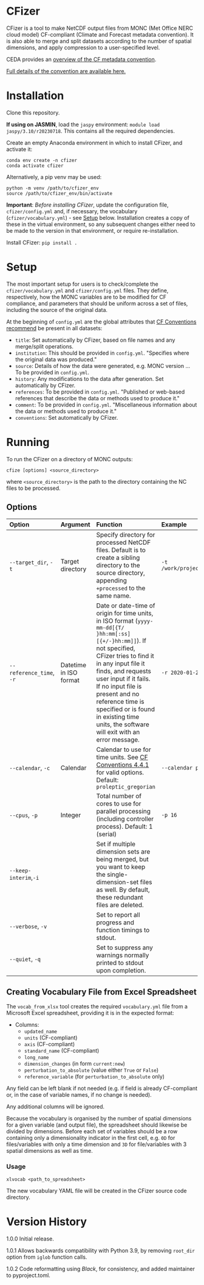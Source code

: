 # CFizer
CFizer is a tool to make NetCDF output files from MONC (Met Office NERC cloud model) CF-compliant (Climate and Forecast metadata convention). It is also able to merge and split datasets according to the number of spatial dimensions, and apply compression to a user-specified level.

CEDA provides an [overview of the CF metadata convention](https://help.ceda.ac.uk/article/4507-the-cf-metadata-convention).

[Full details of the convention are available here.](http://cfconventions.org/Data/cf-conventions/cf-conventions-1.10/cf-conventions.html)

# Installation

Clone this repository.

**If using on JASMIN**, load the `jaspy` environment: `module load jaspy/3.10/r20230718`. This contains all the required dependencies.

Create an empty Anaconda environment in which to install CFizer, and activate it:
```
conda env create -n cfizer
conda activate cfizer
```
Alternatively, a pip venv may be used:
```
python -m venv /path/to/cfizer_env
source /path/to/cfizer_env/bin/activate
```

**Important**: *Before installing CFizer*, update the configuration file, `cfizer/config.yml` and, if necessary, the vocabulary (`cfizer/vocabulary.yml`) - see [Setup](#setup) below. Installation creates a copy of these in the virtual environment, so any subsequent changes either need to be made to the version in that environment, or require re-installation.

Install CFizer:
`pip install .`

# Setup
The most important setup for users is to check/complete the `cfizer/vocabulary.yml` and `cfizer/config.yml` files. They define, respectively, how the MONC variables are to be modified for CF compliance, and parameters that should be uniform across a set of files, including the source of the original data.

At the beginning of `config.yml` are the global attributes that [CF Conventions recommend](http://cfconventions.org/Data/cf-conventions/cf-conventions-1.10/cf-conventions.html#description-of-file-contents) be present in all datasets:
- `title`:          Set automatically by CFizer, based on file names and any merge/split operations.
- `institution`:    This should be provided in `config.yml`. "Specifies where the original data was produced."
- `source`:         Details of how the data were generated, e.g. MONC version ... To be provided in `config.yml`.
- `history`:        Any modifications to the data after generation. Set automatically by CFizer.
- `references`:     To be provided in `config.yml`. "Published or web-based references that describe the data or methods used to produce it."
- `comment`:        To be provided in `config.yml`. "Miscellaneous information about the data or methods used to produce it."
- `conventions`:    Set automatically by CFizer.

# Running
To run the CFizer on a directory of MONC outputs:

`cfize [options] <source_directory>`

where `<source_directory>` is the path to the directory containing the NC files to be processed.

## Options
Option | Argument | Function | Example
:---|:---|:---|:---
`--target_dir`, `-t`|Target directory|Specify directory for processed NetCDF files. Default is to create a sibling directory to the source directory, appending `+processed` to the same name.|`-t /work/project/diagnostic_outputs/230228`
`--reference_time`, `-r` | Datetime in ISO format|Date or date-time of origin for time units, in ISO format (`yyyy-mm-dd[{T/ }hh:mm[:ss][{+/-}hh:mm]]`). If not specified, CFizer tries to find it in any input file it finds, and requests user input if it fails. If no input file is present and no reference time is specified or is found in existing time units, the software will exit with an error message.|`-r 2020-01-25 00:00+00:00`
`--calendar`, `-c`|Calendar|Calendar to use for time units. See [CF Conventions 4.4.1](https://cfconventions.org/Data/cf-conventions/cf-conventions-1.7/build/ch04s04.html) for valid options. Default: `proleptic_gregorian`|`--calendar proleptic_gregorian`
`--cpus`, `-p`|Integer|Total number of cores to use for parallel processing (including controller process). Default: 1 (serial)|`-p 16`
`--keep-interim`,`-i`||Set if multiple dimension sets are being merged, but you want to keep the single-dimension-set files as well. By default, these redundant files are deleted.|
`--verbose`, `-v`||Set to report all progress and function timings to stdout.|
`--quiet`, `-q`||Set to suppress any warnings normally printed to stdout upon completion.|

## Creating Vocabulary File from Excel Spreadsheet

The `vocab_from_xlsx` tool creates the required `vocabulary.yml` file from a Microsoft Excel spreadsheet, providing it is in the expected format:

- Columns:
    - `updated_name`
    - `units` (CF-compliant)
    - `axis` (CF-compliant)
    - `standard_name` (CF-compliant)
    - `long_name`
    - `dimension_changes` (in form `current:new`)
    - `perturbation_to_absolute` (value either `True` or `False`)
    - `reference_variable` (for `perturbation_to_absolute` only)

Any field can be left blank if not needed (e.g. if field is already CF-compliant or, in the case of variable names, if no change is needed).

Any additional columns will be ignored.

Because the vocabulary is organised by the number of spatial dimensions for a given variable (and output file), the spreadsheet should likewise be divided by dimensions. Before each set of variables should be a row containing only a dimensionality indicator in the first cell, e.g. `0D` for files/variables with only a time dimension and `3D` for file/variables with 3 spatial dimensions as well as time.

### Usage

`xlvocab <path_to_spreadsheet>`

The new vocabulary YAML file will be created in the CFizer source code directory.

# Version History

1.0.0  Initial release.

1.0.1  Allows backwards compatibility with Python 3.9, by removing `root_dir` option from `iglob` function calls.

1.0.2  Code reformatting using *Black*, for consistency, and added maintainer to pyproject.toml.

